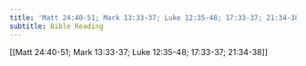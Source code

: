 ```yaml
---
title: 'Matt 24:40-51; Mark 13:33-37; Luke 12:35-48; 17:33-37; 21:34-38'
subtitle: Bible Reading
---
```


[[Matt 24:40-51; Mark 13:33-37; Luke 12:35-48; 17:33-37; 21:34-38]]